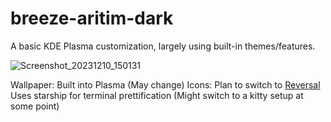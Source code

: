 # breeze-aritim-dark
A basic KDE Plasma customization, largely using built-in themes/features.

![Screenshot_20231210_150131](https://github.com/Syntthetix/kde-dots/assets/13398077/eda00bfb-8f74-408d-bb35-21c497bcc8e1)

Wallpaper: Built into Plasma (May change)
Icons: Plan to switch to [Reversal](https://github.com/yeyushengfan258/Reversal-icon-theme)
Uses starship for terminal prettification (Might switch to a kitty setup at some point)
